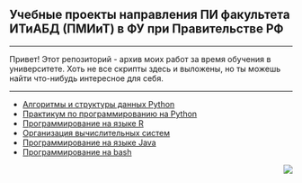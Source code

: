 <h2> Учебные проекты направления ПИ факультета ИТиАБД (ПМИиТ) в ФУ при Правительстве РФ </h2>

***
Привет! Этот репозиторий - архив моих работ за время обучения в университете. Хоть не все скрипты здесь и выложены, но ты можешь найти что-нибудь интересное для себя.
***

+ [Алгоритмы и структуры данных Python](https://github.com/shycoldii/financial_university/tree/master/algorithms%20and%20data%20structures%20in%20Python)
+ [Практикум по программированию на Python](https://github.com/shycoldii/financial_university/tree/master/practice%20on%20programming)
+ [Программирование на языке R](https://github.com/shycoldii/Financial_University_projects/tree/master/R%20prac)
+ [Организация вычислительных систем](https://github.com/shycoldii/financial_university/tree/master/fundamentals%20of%20computing%20systems)
+ [Программирование на языке Java](https://github.com/shycoldii/FU_Java)
+ [Программирование на bash](https://github.com/shycoldii/financial_university/tree/master/bash%20programming)


<img src="https://sun9-64.userapi.com/8TK8Vh8caACyP1X64e-s0cNTvHrsGC5mdPy_lA/7QewY8CwjtE.jpg"  align="right"/>

